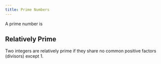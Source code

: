 ```yaml
---
title: Prime Numbers
---
```


A prime number is



## Relatively Prime

Two integers are relatively prime if they share no common positive factors (divisors) except 1.



